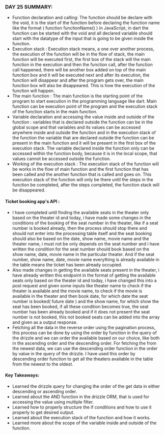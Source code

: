### DAY 25 SUMMARY:
- Function declaration and calling: The function should be declare with the void, it is the start of the function before declaring the function name like the format ( function functionName() ) in JavaScript, in dart the function can be started with the void and all declared variable should start with the datatype of the input that is going to be given inside the function.
- Execution stack : Execution stack means, a one over another process, the execution of the function will be in the flow of stack, the main function will be executed first, the first box of the stack will the main function in the execution and then the function call, after the function call happened, there will be another box added on top of the main function box and it will be executed next and after its execution, the function will disappear and after the program gets over, the main function box will also be disappeared. This is how the execution of the function will happen.
- The main function : The main function is the starting point of the program to start execution in the programming language like dart. Main function can be execution point of the program and the execution stack of the function starts in the main function.
- Variable declaration and accessing the value inside and outside of the function : variables that is declared outside the function can be in the global scope and that variables and its values can be accessed anywhere inside and outside the function and in the execution stack of the function the variable that are declared outside the function can be present in the main function and it will be present in the first box of the execution stack. The variable declared inside the function only can be accessed within the function body, because it is in the local scope, that values cannot be accessed outside the function.
- Working of the execution stack : The execution stack of the function will be works in the flow of main function and the first function that has been called and the another function that is called and goes on. This execution stack of the function will only be there until the steps in the function be completed, after the steps completed, the function stack will be disappeared.

#### Ticket booking app's API :
- I have completed until finding the available seats in the theater only based on  the theater id and today, i have made some changes in the conditions of the booking of the seat number in the theater, like if a seat number is booked already, then the process should stop there and should not enter into the processing table itself and the seat booking should also be based on the date, show name, movie name and the theater name, i must not be only depends on the seat number and i have written the condition for the seat number should book based on the show name, date, movie name in the particular theater. And if the seat number, show name, date, movie name everything is already available in the table means the ticket has been already occupied.
- Also made changes in getting the available seats present in the theater, i have already written this endpoint in the format of getting the available seats only based on the theater id and today, i have changed this into a post request and given some inputs like theater name to check if the theater is available and the movie name, to check if the movie is available in the theater and then book date, for which date the seat number is booked( future date ) and the show name, for which show the seat has been booked, if all these condition becomes true, the seat number has been already booked and if it does not present the seat number is not booked, this not booked seats can be added into the array and given as a output response.
- Fetching all the data in the reverse order using the pagination process, this process can be done by using the order by function in the query of the drizzle and we can order the available based on our choice, like both in the ascending order and the descending order. For fetching the from the newest data, we can use the descending order function in the order by value in the query of the drizzle. I have used this order by descending order function to get all the theaters available in the table from the newest to the oldest.

#### Key Takeaways: 
- Learned the drizzle query for changing the order of the get data in either descending or ascending order.
- Learned about the AND function in the drizzle ORM, that is used for accessing the value using multiple filter.
- Learned how to properly structure the if conditions and how to use it properly to get desired output.
- Learned about the execution stack of the function and how it works.
- Learned more about the scope of the variable inside and outside of the function.
